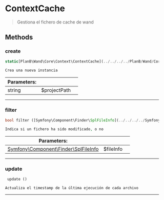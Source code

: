 
                                                                                                                                            
    
# ContextCache


> Gestiona el fichero de cache de wand
>
> 








## Methods

### create
``` php
static[PlanB\Wand\Core\Context\ContextCache](../../../../PlanB/Wand/Core/Context/ContextCache.md) create (string $projectPath)

Crea una nueva instancia

```

|Parameters: | | |
| --- | --- | --- |
|string |$projectPath |  |

---


### filter
``` php
bool filter ([Symfony\Component\Finder\SplFileInfo](../../../../Symfony/Component/Finder/SplFileInfo.md) $fileInfo)

Indica si un fichero ha sido modificado, o no

```

|Parameters: | | |
| --- | --- | --- |
|[Symfony\Component\Finder\SplFileInfo](../../../../Symfony/Component/Finder/SplFileInfo.md) |$fileInfo |  |

---


### update
``` php
 update ()

Actualiza el timestamp de la última ejecución de cada archivo

```


---


                                                                                                                                                                                                                                                                                                                                                                                                            
    
                                                                                                                                                                                                                                                                             
                